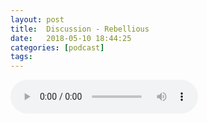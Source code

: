 ```yaml
---
layout: post
title:  Discussion - Rebellious
date:   2018-05-10 18:44:25
categories: [podcast]
tags:
---
```

<audio src='http://feeds.soundcloud.com/stream/442195221-la-bulle-crypto-discussion-rebellious.mp3' auto-play='false' controls='true' />

Discussion - Rebellious
Discussion avec Atomme autour du projet Rebellious.

Découvrez le projet Rebellious: 
Site web: https://www.rebellious.io
Telegram: https://t.me/RebelliousFrance

Des questions à propos de l’épisode ? On a dit une bêtise ? Envie de partager et d’échanger ? Rejoins nous sur notre communauté Telegram (t.me/joinchat/BPCby0LDFPYTUhYNDlILVg) ou par Twitter @labullecrypto.

Youtube goo.gl/X4q3gt
Twitter twitter.com/labullecrypto 
RSS feeds.feedburner.com/labullecrypto
Telegram t.me/joinchat/BPCby0LDFPYTUhYNDlILVg
Soundcloud @la-bulle-crypto
iTunes itunes.apple.com/fr/podcast/la-bulle/id1281121446
Discord discord.gg/kXQM7NY
Patreon patreon.com/labullecrypto

Soutenez le podcast:
BTC: 1F8mSBpdVSYbW7S5w5zaFRtPkJGAjneFVN
LTC: LgKsmiwozmhH4XixzP9iUzHR3DBGtCuo7F
ETH (et autres tokens): 0xe390d66441D0144fd54bd82Bff96B94E7620196f
